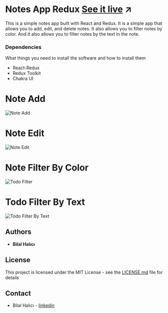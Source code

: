 # Notes App Redux [See it live](https://bllhlc-twitter.vercel.app/) ↗

This is a simple notes app built with React and Redux. It is a simple app that allows you to add, edit, and delete notes. It also allows you to filter notes by color. And it also allows you to filter notes by the text in the note.

### Dependencies

What things you need to install the software and how to install them

- React-Redux
- Redux Toolkit
- Chakra UI

# Note Add

![Note Add](https://user-images.githubusercontent.com/77120913/204929624-5152bd72-0337-465b-bcd1-6c649e135ad1.png)

# Note Edit

![Note Edit ](https://user-images.githubusercontent.com/77120913/204929627-f4ffbf95-9f0f-4d5c-b643-370a728ecb77.png)

# Note Filter By Color

![Todo Filter](https://user-images.githubusercontent.com/77120913/204929620-b0be0eae-5f85-4214-b528-2d4ba822a657.png)

# Todo Filter By Text

![Todo Filter By Text](https://user-images.githubusercontent.com/77120913/204929614-8453a137-bd04-482b-b433-48aeac3d49ae.png)

## Authors

- **Bilal Halıcı**

## License

This project is licensed under the MIT License - see the [LICENSE.md](./todo-app-redux/clients/LICENSE) file for details

## Contact

- Bilal Halıcı - [linkedin](https://www.linkedin.com/in/bilal-halici/)
